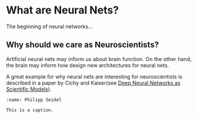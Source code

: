 # What are Neural Nets?

<p align="justify">The beginning of neural networks...</p>

## Why should we care as Neuroscientists?

<p align="justify">Artificial neural nets may inform us about brain function. On the other hand,  the brain may inform 
how design new architectures for neural nets. 

A great example for why neural nets are interesting for neuroscientists is described in a paper by 
Cichy and Kaiser(see [Deep Neural Networks as Scientific Models](https://sociales.uexternado.edu.co/wp-content/uploads/sites/11/2019/07/S-2-Cognition_AI_DNN.pdf)). 

```{figure} ../_images/cichy.png
:name: Philipp Seidel

This is a caption.
```

</p>
